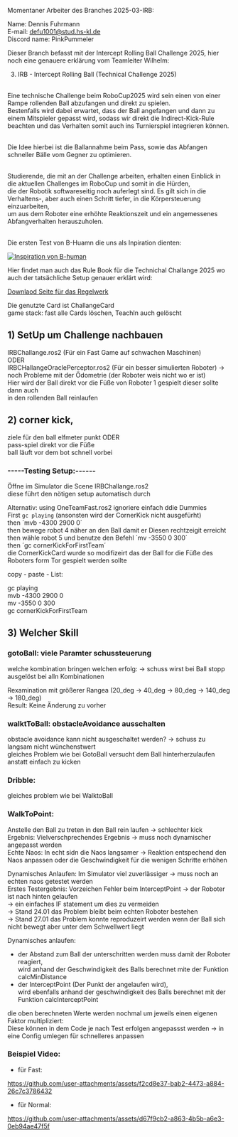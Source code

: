 

Momentaner Arbeiter des Branches 2025-03-IRB:

Name: 		Dennis Fuhrmann </br>
E-mail:		defu1001@stud.hs-kl.de </br>
Discord name:	PinkPummeler </br>

Dieser Branch befasst mit der Intercept Rolling Ball Challenge 2025, hier noch eine genauere erklärung vom Teamleiter Wilhelm:

3. IRB - Intercept Rolling Ball (Technical Challenge 2025) </br></br>

Eine technische Challenge beim RoboCup2025 wird sein einen von einer Rampe rollenden Ball abzufangen und direkt zu spielen.</br> 
Bestenfalls wird dabei erwartet, dass der Ball angefangen und dann zu einem Mitspieler gepasst wird, sodass wir direkt die Indirect-Kick-Rule beachten und das Verhalten somit auch ins Turnierspiel integrieren können.</br></br>

Die Idee hierbei ist die Ballannahme beim Pass, sowie das Abfangen schneller Bälle vom Gegner zu optimieren.</br></br>

Studierende, die mit an der Challenge arbeiten, erhalten einen Einblick in die aktuellen Challenges im RoboCup und somit in die Hürden,</br>
 die der Robotik softwareseitig noch auferlegt sind. Es gilt sich in die Verhaltens-, aber auch einen Schritt tiefer, in die Körpersteuerung einzuarbeiten,</br>
 um aus dem Roboter eine erhöhte Reaktionszeit und ein angemessenes Abfangverhalten herauszuholen.</br></br>

Die ersten Test von B-Huamn die uns als Inpiration dienten:</br>

[![Inspiration von B-human](https://img.youtube.com/vi/ufiUQ-02DWk/0.jpg)](https://www.youtube.com/watch?v=ufiUQ-02DWk)


Hier findet man auch das Rule Book für die Technichal Challange 2025 wo auch der tatsächliche Setup genauer erklärt wird:

[Downlaod Seite für das Regelwerk](https://spl.robocup.org/downloads/)
 

Die genutzte Card ist ChallangeCard </br>
game stack: fast alle Cards löschen, TeachIn auch gelöscht </br>

## 1) SetUp um  Challenge nachbauen
IRBChallange.ros2 (Für ein Fast Game auf schwachen Maschinen) </br>
ODER </br>
IRBCHallangeOraclePerceptor.ros2 (Für ein besser simulierten Roboter) -> noch Probleme mit der Ödometrie (der Roboter weis nicht wo er ist) </br>
Hier wird der Ball direkt vor die Füße von Roboter 1 gespielt dieser sollte dann auch </br>
in den rollenden Ball reinlaufen </br>

## 2) corner kick, 
ziele für den ball elfmeter punkt ODER </br>
pass-spiel direkt vor die Füße </br>
ball läuft vor dem bot schnell vorbei </br>


### -----Testing Setup:------

Öffne im Simulator die Scene IRBChallange.ros2 </br>
diese führt den nötigen setup automatisch durch </br>

Alternativ:
using OneTeamFast.ros2 ignoriere einfach ddie Dummies </br>
First `gc playing` (ansonsten wird der CornerKick nicht ausgefürht) </br>
then ´mvb -4300 2900 0´ </br>
then bewege robot 4 näher an den Ball damit er Diesen rechtzeigit erreicht </br>
then wähle robot 5 und benutze den Befehl ´mv -3550 0 300´ </br>
then ´gc cornerKickForFirstTeam´ </br>
die CornerKickCard wurde so modifizeirt das der Ball for die Füße des Roboters form Tor gespielt werden sollte</br>

copy - paste - List:

gc playing </br>
mvb -4300 2900 0 </br>
mv -3550 0 300 </br>
gc cornerKickForFirstTeam </br>

## 3) Welcher Skill

### gotoBall: viele Paramter schussteuerung
welche kombination bringen welchen erfolg: -> schuss wirst bei Ball stopp ausgelöst bei alln Kombinationen

Rexamination mit größerer Rangea (20_deg -> 40_deg -> 80_deg -> 140_deg -> 180_deg) </br>
Result: Keine Änderung zu vorher

### walktToBall: obstacleAvoidance ausschalten
obstacle avoidance kann nicht ausgeschaltet werden? -> schuss zu langsam nicht wünchenstwert </br> 
gleiches Problem wie bei GotoBall versucht dem Ball hinterherzulaufen anstatt einfach zu kicken </br>

### Dribble:
gleiches problem wie bei WalktoBall </br>

### WalkToPoint:
Anstelle den Ball zu treten in den Ball rein laufen -> schlechter kick </br>
Ergebnis: Vielverschprechendes Ergebnis -> muss noch dynamischer angepasst werden </br>
Echte Naos: In echt sidn die Naos langsamer -> Reaktion entspechend den Naos anpassen oder die Geschwindigkeit für die wenigen Schritte erhöhen </br>

Dynamisches Anlaufen: Im Simulator viel zuverlässiger -> muss noch an echten naos getestet werden </br>
Erstes Testergebnis: Vorzeichen Fehler beim InterceptPoint -> der Roboter ist nach hinten gelaufen </br>
-> ein einfaches IF statement um dies zu vermeiden </br>
-> Stand 24.01 das Problem bleibt beim echten Roboter bestehen </br>
-> Stand 27.01 das Problem konnte reproduzeirt werden wenn der Ball sich nicht bewegt aber unter dem Schwellwert liegt </br>

Dynamisches anlaufen:
 - der Abstand zum Ball der unterschritten werden muss damit der Roboter reagiert, </br>
 wird anhand der Geschwindigkeit des Balls berechnet mite der Funktion calcMinDistance
 - der InterceptPoint (Der Punkt der angelaufen wird), </br>
 wird ebenfalls anhand der geschwindigkeit des Balls berechnet mit der Funktion calcInterceptPoint

die oben berechneten Werte werden nochmal um jeweils einen eigenen Faktor multipliziert: </br>
Diese können in dem Code je nach Test erfolgen angepassst werden -> in eine Config umlegen für schnelleres anpassen

### Beispiel Video:

- für Fast: </br>


https://github.com/user-attachments/assets/f2cd8e37-bab2-4473-a884-26c7c3786432

- für Normal: </br>


https://github.com/user-attachments/assets/d67f9cb2-a863-4b5b-a6e3-0eb94ae47f5f





